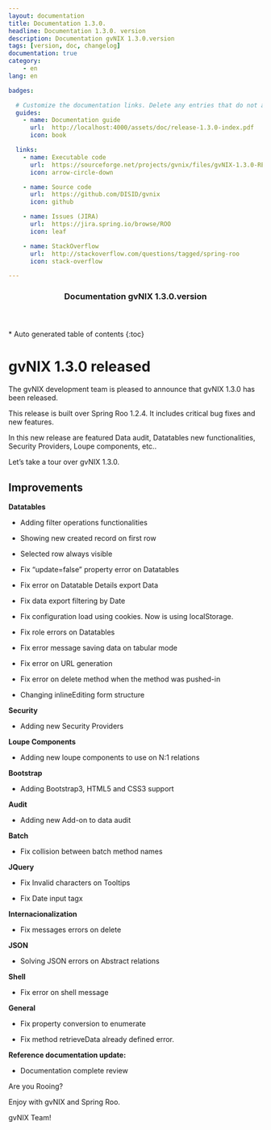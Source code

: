 ```yaml
---
layout: documentation
title: Documentation 1.3.0.
headline: Documentation 1.3.0. version
description: Documentation gvNIX 1.3.0.version
tags: [version, doc, changelog]
documentation: true
category:
    - en
lang: en

badges:

  # Customize the documentation links. Delete any entries that do not apply.
  guides:
    - name: Documentation guide
      url:  http://localhost:4000/assets/doc/release-1.3.0-index.pdf
      icon: book

  links:
    - name: Executable code
      url:  https://sourceforge.net/projects/gvnix/files/gvNIX-1.3.0-RELEASE.zip/download
      icon: arrow-circle-down

    - name: Source code
      url:  https://github.com/DISID/gvnix
      icon: github

    - name: Issues (JIRA)
      url:  https://jira.spring.io/browse/ROO
      icon: leaf

    - name: StackOverflow
      url:  http://stackoverflow.com/questions/tagged/spring-roo
      icon: stack-overflow

---
```


<section id="table-of-contents" class="toc">
  <header>
    <h3>Documentation gvNIX 1.3.0.version</h3>
  </header>
<div id="drawer" markdown="1">
*  Auto generated table of contents
{:toc}
</div>
</section><!-- /#table-of-contents -->

gvNIX 1.3.0 released
====================

The gvNIX development team is pleased to announce that gvNIX 1.3.0 has
been released.

This release is built over Spring Roo 1.2.4. It includes critical bug
fixes and new features.

In this new release are featured Data audit, Datatables new
functionalities, Security Providers, Loupe components, etc..

Let’s take a tour over gvNIX 1.3.0.

Improvements
------------

**Datatables**

-   Adding filter operations functionalities

-   Showing new created record on first row

-   Selected row always visible

-   Fix “update=false” property error on Datatables

-   Fix error on Datatable Details export Data

-   Fix data export filtering by Date

-   Fix configuration load using cookies. Now is using localStorage.

-   Fix role errors on Datatables

-   Fix error message saving data on tabular mode

-   Fix error on URL generation

-   Fix error on delete method when the method was pushed-in

-   Changing inlineEditing form structure

**Security**

-   Adding new Security Providers

**Loupe Components**

-   Adding new loupe components to use on N:1 relations

**Bootstrap**

-   Adding Bootstrap3, HTML5 and CSS3 support

**Audit**

-   Adding new Add-on to data audit

**Batch**

-   Fix collision between batch method names

**JQuery**

-   Fix Invalid characters on Tooltips

-   Fix Date input tagx

**Internacionalization**

-   Fix messages errors on delete

**JSON**

-   Solving JSON errors on Abstract relations

**Shell**

-   Fix error on shell message

**General**

-   Fix property conversion to enumerate

-   Fix method retrieveData already defined error.

**Reference documentation update:**

-   Documentation complete review

Are you Rooing?

Enjoy with gvNIX and Spring Roo.

gvNIX Team!

